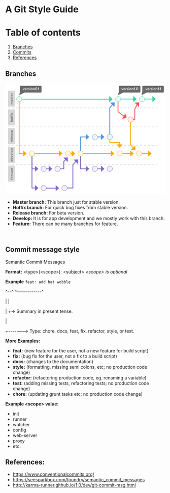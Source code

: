 # A Git Style Guide

# Table of contents
1. [Branches](#Branches)
2. [Commits](#Commits)
3. [References](#References)
## Branches

![Alt text](image.png)

*	**Master branch:** This branch just for stable version.
*	**Hotfix branch:** For quick bug fixes from stable version.
*	**Release branch:** For beta version.
*	**Develop:** It is for app development and we mostly work with this branch.
*	**Feature:** There can be many branches for feature.

 
## Commit message style

Semantic Commit Messages

**Format:** \<type>(\<scope>): \<subject> *\<scope> is optional*

**Example**
`feat: add hat wobble`

^--^  ^------------^

|     |

|     +-> Summary in present tense.

|

+-------> Type: chore, docs, feat, fix, refactor, style, or test.


**More Examples:**
*	**feat:** (new feature for the user, not a new feature for build script)
*	**fix:** (bug fix for the user, not a fix to a build script)
*	**docs:** (changes to the documentation)
*	**style:** (formatting, missing semi colons, etc; no production code change)
*	**refactor:** (refactoring production code, eg. renaming a variable)
*	**test:** (adding missing tests, refactoring tests; no production code change)
*	**chore:** (updating grunt tasks etc; no production code change)

**Example \<scope> value:**
*	init
*	runner
*	watcher
*	config
*	web-server
*	proxy
*	etc.


## References:
*	https://www.conventionalcommits.org/
*	https://seesparkbox.com/foundry/semantic_commit_messages
*	http://karma-runner.github.io/1.0/dev/git-commit-msg.html
